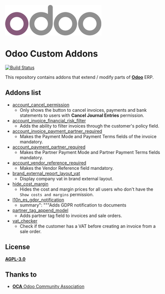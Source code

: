 ![Odoo Logo](/setup/odoo_logo.png)
# Odoo Custom Addons

[![Build Status](https://travis-ci.com/LuqueDaniel/odoo-custom-addons.svg?branch=12.0)](https://travis-ci.com/LuqueDaniel/odoo-custom-addons)

This repository contains addons that extend / modify parts of
**[Odoo](https://www.odoo.com/)** ERP.

## Addons list

* [account_cancel_permission](https://github.com/LuqueDaniel/odoo-custom-addons/tree/12.0/account_cancel_permission)
  * Only shows the button to cancel invoices, payments and bank statements to
      users with **Cancel Journal Entries** permission.
* [account_invoice_financial_risk_filter](https://github.com/LuqueDaniel/odoo-custom-addons/tree/12.0/account_invoice_financial_risk_filter)
  * Adds the ability to filter invoices through the customer's policy field.
* [account_invoice_payment_partner_required](https://github.com/LuqueDaniel/odoo-custom-addons/tree/12.0/account_invoice_payment_partner_required)
  * Makes the Payment Mode and Payment Terms fields of the invoice mandatory.
* [account_payment_partner_required](https://github.com/LuqueDaniel/odoo-custom-addons/tree/12.0/account_payment_partner_required)
  * Makes the Partner Payment Mode and Partner Payment Terms fields mandatory.
* [account_vendor_reference_required](https://github.com/LuqueDaniel/odoo-custom-addons/tree/12.0/account_vendor_reference_required)
  * Makes the Vendor Reference field mandatory.
* [brand_external_report_layout_vat](https://github.com/LuqueDaniel/odoo-custom-addons/tree/12.0/brand_external_report_layout_vat)
  * Display company vat in brand external layout.
* [hide_cost_margin](https://github.com/LuqueDaniel/odoo-custom-addons/tree/12.0/hide_cost_margin)
  * Hides the cost and margin prices for all users who don't have the
      `Show costs and margins` permission.
* [l10n_es_gdpr_notification](https://github.com/LuqueDaniel/odoo-custom-addons/tree/12.0/l10n_es_gdpr_notification)
  * summary": """Adds GDPR notification to documents
* [partner_tag_append_model](https://github.com/LuqueDaniel/odoo-custom-addons/tree/12.0/partner_tag_append_model)
  * Adds partner tag field to invoices and sale orders.
* [vat_checker](https://github.com/LuqueDaniel/odoo-custom-addons/tree/12.0/vat_checker)
  * Check if the customer has a VAT before creating an invoice from a sale
    order.

## License

[**AGPL-3.0**](http://www.gnu.org/licenses/agpl)

## Thanks to

* [**OCA** Odoo Community Association](https://github.com/OCA)
